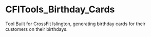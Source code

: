 # CFITools_Birthday_Cards
Tool Built for CrossFit Islington, generating birthday cards for their customers on their birthdays. 
